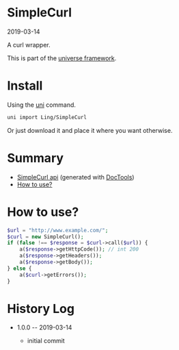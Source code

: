 SimpleCurl
===========
2019-03-14



A curl wrapper.


This is part of the [universe framework](https://github.com/karayabin/universe-snapshot).


Install
==========
Using the [uni](https://github.com/lingtalfi/universe-naive-importer) command.
```bash
uni import Ling/SimpleCurl
```

Or just download it and place it where you want otherwise.






Summary
===========
- [SimpleCurl api](https://github.com/lingtalfi/SimpleCurl/blob/master/doc/api/SimpleCurl.md) (generated with [DocTools](https://github.com/lingtalfi/DocTools))
- [How to use?](#how-to-use)



How to use?
=============



```php
$url = "http://www.example.com/";
$curl = new SimpleCurl();
if (false !== $response = $curl->call($url)) {
    a($response->getHttpCode()); // int 200
    a($response->getHeaders());
    a($response->getBody());
} else {
    a($curl->getErrors());
}

```






History Log
=============

- 1.0.0 -- 2019-03-14

    - initial commit